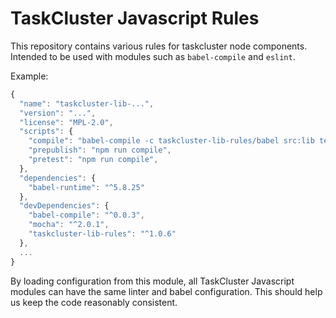 TaskCluster Javascript Rules
============================

This repository contains various rules for taskcluster node components.
Intended to be used with modules such as `babel-compile` and `eslint`.

Example:
```js
{
  "name": "taskcluster-lib-...",
  "version": "...",
  "license": "MPL-2.0",
  "scripts": {
    "compile": "babel-compile -c taskcluster-lib-rules/babel src:lib test:.test",
    "prepublish": "npm run compile",
    "pretest": "npm run compile",
  },
  "dependencies": {
    "babel-runtime": "^5.8.25"
  },
  "devDependencies": {
    "babel-compile": "^0.0.3",
    "mocha": "^2.0.1",
    "taskcluster-lib-rules": "^1.0.6"
  },
  ...
}

```

By loading configuration from this module, all TaskCluster Javascript modules
can have the same linter and babel configuration. This should help us keep
the code reasonably consistent.

